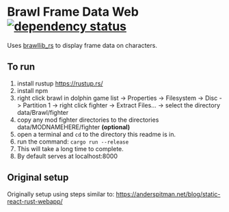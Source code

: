 # Brawl Frame Data Web [![dependency status](https://deps.rs/repo/github/rukai/brawl-frame-data-web/status.svg)](https://deps.rs/repo/github/rukai/brawl-frame-data-web)

Uses [brawllib_rs](https://github.com/rukai/brawllib_rs) to display frame data on characters.

## To run

1.  install rustup https://rustup.rs/
2.  install npm
3.  right click brawl in dolphin game list -> Properties -> Filesystem -> Disc -> Partition 1 -> right click fighter -> Extract Files... -> select the directory data/Brawl/fighter
4.  copy any mod fighter directories to the directories data/MODNAMEHERE/fighter **(optional)**
5.  open a terminal and `cd` to the directory this readme is in.
6.  run the command: `cargo run --release`
7.  This will take a long time to complete.
8.  By default serves at localhost:8000

## Original setup

Originally setup using steps similar to: https://anderspitman.net/blog/static-react-rust-webapp/
